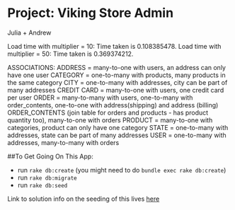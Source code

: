 Project: Viking Store Admin
=============================

Julia + Andrew

Load time with multiplier = 10: Time taken is 0.108385478.
Load time with multiplier = 50: Time taken is 0.369374212.

ASSOCIATIONS:
ADDRESS = many-to-one with users, an address can only have one user
CATEGORY = one-to-many with products, many products in the same category
CITY = one-to-many with addresses, city can be part of many addresses
CREDIT CARD = many-to-one with users, one credit card per user
ORDER = many-to-many with users, one-to-many with order_contents, one-to-one with address(shipping) and address (billing)
ORDER_CONTENTS (join table for orders and products - has product quantity too), many-to-one with orders
PRODUCT = many-to-one with categories, product can only have one category
STATE = one-to-many with addresses, state can be part of many addresses
USER = one-to-many with addresses, many-to-many with orders


##To Get Going On This App:
- run `rake db:create` (you might need to do `bundle exec rake db:create`)
- run `rake db:migrate`
- run `rake db:seed`


Link to solution info on the seeding of this lives [here](https://gist.github.com/betweenparentheses/0b6b325ceaaea76a521d)

